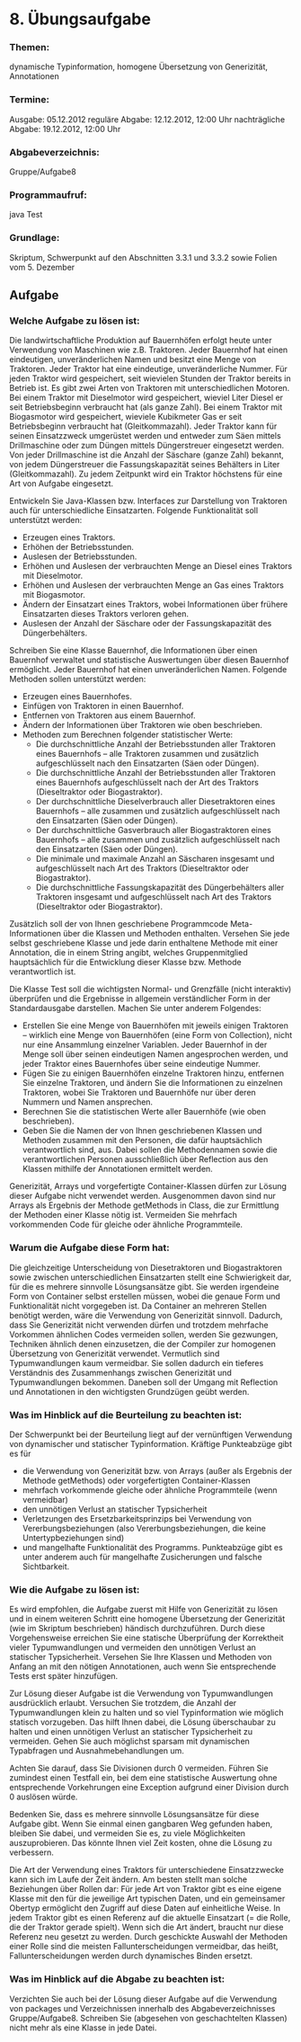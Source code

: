 # 8. Übungsaufgabe

### Themen:
dynamische Typinformation, homogene Übersetzung von Generizität, Annotationen

### Termine:
Ausgabe:	05.12.2012
reguläre Abgabe:	12.12.2012, 12:00 Uhr
nachträgliche Abgabe:	19.12.2012, 12:00 Uhr

### Abgabeverzeichnis:
Gruppe/Aufgabe8

### Programmaufruf:
java Test

### Grundlage:
Skriptum, Schwerpunkt auf den Abschnitten 3.3.1 und 3.3.2 sowie Folien vom 5. Dezember

## Aufgabe

### Welche Aufgabe zu lösen ist:
Die landwirtschaftliche Produktion auf Bauernhöfen erfolgt heute unter Verwendung von Maschinen wie z.B. Traktoren. Jeder Bauernhof hat einen eindeutigen, unveränderlichen Namen und besitzt eine Menge von Traktoren. Jeder Traktor hat eine eindeutige, unveränderliche Nummer. Für jeden Traktor wird gespeichert, seit wievielen Stunden der Traktor bereits in Betrieb ist. Es gibt zwei Arten von Traktoren mit unterschiedlichen Motoren. Bei einem Traktor mit Dieselmotor wird gespeichert, wieviel Liter Diesel er seit Betriebsbeginn verbraucht hat (als ganze Zahl). Bei einem Traktor mit Biogasmotor wird gespeichert, wieviele Kubikmeter Gas er seit Betriebsbeginn verbraucht hat (Gleitkommazahl). Jeder Traktor kann für seinen Einsatzzweck umgerüstet werden und entweder zum Säen mittels Drillmaschine oder zum Düngen mittels Düngerstreuer eingesetzt werden. Von jeder Drillmaschine ist die Anzahl der Säschare (ganze Zahl) bekannt, von jedem Düngerstreuer die Fassungskapazität seines Behälters in Liter (Gleitkommazahl). Zu jedem Zeitpunkt wird ein Traktor höchstens für eine Art von Aufgabe eingesetzt.

Entwickeln Sie Java-Klassen bzw. Interfaces zur Darstellung von Traktoren auch für unterschiedliche Einsatzarten. Folgende Funktionalität soll unterstützt werden:

* Erzeugen eines Traktors.
* Erhöhen der Betriebsstunden.
* Auslesen der Betriebsstunden.
* Erhöhen und Auslesen der verbrauchten Menge an Diesel eines Traktors mit Dieselmotor.
* Erhöhen und Auslesen der verbrauchten Menge an Gas eines Traktors mit Biogasmotor.
* Ändern der Einsatzart eines Traktors, wobei Informationen über frühere Einsatzarten dieses Traktors verloren gehen.
* Auslesen der Anzahl der Säschare oder der Fassungskapazität des Düngerbehälters.

Schreiben Sie eine Klasse Bauernhof, die Informationen über einen Bauernhof verwaltet und statistische Auswertungen über diesen Bauernhof ermöglicht. Jeder Bauernhof hat einen unveränderlichen Namen. Folgende Methoden sollen unterstützt werden:

* Erzeugen eines Bauernhofes.
* Einfügen von Traktoren in einen Bauernhof.
* Entfernen von Traktoren aus einem Bauernhof.
* Ändern der Informationen über Traktoren wie oben beschrieben.
* Methoden zum Berechnen folgender statistischer Werte:
    * Die durchschnittliche Anzahl der Betriebsstunden aller Traktoren eines Bauernhofs – alle Traktoren zusammen und zusätzlich aufgeschlüsselt nach den Einsatzarten (Säen oder Düngen).
    * Die durchschnittliche Anzahl der Betriebsstunden aller Traktoren eines Bauernhofs aufgeschlüsselt nach der Art des Traktors (Dieseltraktor oder Biogastraktor).
    * Der durchschnittliche Dieselverbrauch aller Diesetraktoren eines Bauernhofs – alle zusammen und zusätzlich aufgeschlüsselt nach den Einsatzarten (Säen oder Düngen).
    * Der durchschnittliche Gasverbrauch aller Biogastraktoren eines Bauernhofs – alle zusammen und zusätzlich aufgeschlüsselt nach den Einsatzarten (Säen oder Düngen).
    * Die minimale und maximale Anzahl an Säscharen insgesamt und aufgeschlüsselt nach Art des Traktors (Dieseltraktor oder Biogastraktor).
    * Die durchschnittliche Fassungskapazität des Düngerbehälters aller Traktoren insgesamt und aufgeschlüsselt nach Art des Traktors (Dieseltraktor oder Biogastraktor).

Zusätzlich soll der von Ihnen geschriebene Programmcode Meta-Informationen über die Klassen und Methoden enthalten. Versehen Sie jede selbst geschriebene Klasse und jede darin enthaltene Methode mit einer Annotation, die in einem String angibt, welches Gruppenmitglied hauptsächlich für die Entwicklung dieser Klasse bzw. Methode verantwortlich ist.

Die Klasse Test soll die wichtigsten Normal- und Grenzfälle (nicht interaktiv) überprüfen und die Ergebnisse in allgemein verständlicher Form in der Standardausgabe darstellen. Machen Sie unter anderem Folgendes:

* Erstellen Sie eine Menge von Bauernhöfen mit jeweils einigen Traktoren – wirklich eine Menge von Bauernhöfen (eine Form von Collection), nicht nur eine Ansammlung einzelner Variablen. Jeder Bauernhof in der Menge soll über seinen eindeutigen Namen angesprochen werden, und jeder Traktor eines Bauernhofes über seine eindeutige Nummer.
* Fügen Sie zu einigen Bauernhöfen einzelne Traktoren hinzu, entfernen Sie einzelne Traktoren, und ändern Sie die Informationen zu einzelnen Traktoren, wobei Sie Traktoren und Bauernhöfe nur über deren Nummern und Namen ansprechen.
* Berechnen Sie die statistischen Werte aller Bauernhöfe (wie oben beschrieben).
* Geben Sie die Namen der von Ihnen geschriebenen Klassen und Methoden zusammen mit den Personen, die dafür hauptsächlich verantwortlich sind, aus. Dabei sollen die Methodennamen sowie die verantwortlichen Personen ausschließlich über Reflection aus den Klassen mithilfe der Annotationen ermittelt werden.

Generizität, Arrays und vorgefertigte Container-Klassen dürfen zur Lösung dieser Aufgabe nicht verwendet werden. Ausgenommen davon sind nur Arrays als Ergebnis der Methode getMethods in Class, die zur Ermittlung der Methoden einer Klasse nötig ist. Vermeiden Sie mehrfach vorkommenden Code für gleiche oder ähnliche Programmteile.

### Warum die Aufgabe diese Form hat:
Die gleichzeitige Unterscheidung von Diesetraktoren und Biogastraktoren sowie zwischen unterschiedlichen Einsatzarten stellt eine Schwierigkeit dar, für die es mehrere sinnvolle Lösungsansätze gibt. Sie werden irgendeine Form von Container selbst erstellen müssen, wobei die genaue Form und Funktionalität nicht vorgegeben ist. Da Container an mehreren Stellen benötigt werden, wäre die Verwendung von Generizität sinnvoll. Dadurch, dass Sie Generizität nicht verwenden dürfen und trotzdem mehrfache Vorkommen ähnlichen Codes vermeiden sollen, werden Sie gezwungen, Techniken ähnlich denen einzusetzen, die der Compiler zur homogenen Übersetzung von Generizität verwendet. Vermutlich sind Typumwandlungen kaum vermeidbar. Sie sollen dadurch ein tieferes Verständnis des Zusammenhangs zwischen Generizität und Typumwandlungen bekommen. Daneben soll der Umgang mit Reflection und Annotationen in den wichtigsten Grundzügen geübt werden.

### Was im Hinblick auf die Beurteilung zu beachten ist:
Der Schwerpunkt bei der Beurteilung liegt auf der vernünftigen Verwendung von dynamischer und statischer Typinformation. Kräftige Punkteabzüge gibt es für

* die Verwendung von Generizität bzw. von Arrays (außer als Ergebnis der Methode getMethods) oder vorgefertigten Container-Klassen
* mehrfach vorkommende gleiche oder ähnliche Programmteile (wenn vermeidbar)
* den unnötigen Verlust an statischer Typsicherheit
* Verletzungen des Ersetzbarkeitsprinzips bei Verwendung von Vererbungsbeziehungen (also Vererbungsbeziehungen, die keine Untertypbeziehungen sind)
* und mangelhafte Funktionalität des Programms.
Punkteabzüge gibt es unter anderem auch für mangelhafte Zusicherungen und falsche Sichtbarkeit.

### Wie die Aufgabe zu lösen ist:
Es wird empfohlen, die Aufgabe zuerst mit Hilfe von Generizität zu lösen und in einem weiteren Schritt eine homogene Übersetzung der Generizität (wie im Skriptum beschrieben) händisch durchzuführen. Durch diese Vorgehensweise erreichen Sie eine statische Überprüfung der Korrektheit vieler Typumwandlungen und vermeiden den unnötigen Verlust an statischer Typsicherheit. Versehen Sie Ihre Klassen und Methoden von Anfang an mit den nötigen Annotationen, auch wenn Sie entsprechende Tests erst später hinzufügen.

Zur Lösung dieser Aufgabe ist die Verwendung von Typumwandlungen ausdrücklich erlaubt. Versuchen Sie trotzdem, die Anzahl der Typumwandlungen klein zu halten und so viel Typinformation wie möglich statisch vorzugeben. Das hilft Ihnen dabei, die Lösung überschaubar zu halten und einen unnötigen Verlust an statischer Typsicherheit zu vermeiden. Gehen Sie auch möglichst sparsam mit dynamischen Typabfragen und Ausnahmebehandlungen um.

Achten Sie darauf, dass Sie Divisionen durch 0 vermeiden. Führen Sie zumindest einen Testfall ein, bei dem eine statistische Auswertung ohne entsprechende Vorkehrungen eine Exception aufgrund einer Division durch 0 auslösen würde.

Bedenken Sie, dass es mehrere sinnvolle Lösungsansätze für diese Aufgabe gibt. Wenn Sie einmal einen gangbaren Weg gefunden haben, bleiben Sie dabei, und vermeiden Sie es, zu viele Möglichkeiten auszuprobieren. Das könnte Ihnen viel Zeit kosten, ohne die Lösung zu verbessern.

Die Art der Verwendung eines Traktors für unterschiedene Einsatzzwecke kann sich im Laufe der Zeit ändern. Am besten stellt man solche Beziehungen über Rollen dar: Für jede Art von Traktor gibt es eine eigene Klasse mit den für die jeweilige Art typischen Daten, und ein gemeinsamer Obertyp ermöglicht den Zugriff auf diese Daten auf einheitliche Weise. In jedem Traktor gibt es einen Referenz auf die aktuelle Einsatzart (= die Rolle, die der Traktor gerade spielt). Wenn sich die Art ändert, braucht nur diese Referenz neu gesetzt zu werden. Durch geschickte Auswahl der Methoden einer Rolle sind die meisten Fallunterscheidungen vermeidbar, das heißt, Fallunterscheidungen werden durch dynamisches Binden ersetzt.

### Was im Hinblick auf die Abgabe zu beachten ist:
Verzichten Sie auch bei der Lösung dieser Aufgabe auf die Verwendung von packages und Verzeichnissen innerhalb des Abgabeverzeichnisses Gruppe/Aufgabe8. Schreiben Sie (abgesehen von geschachtelten Klassen) nicht mehr als eine Klasse in jede Datei.
